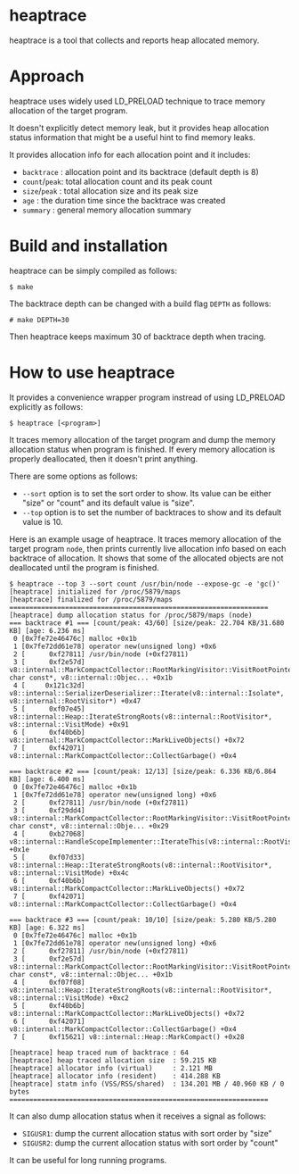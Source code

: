 <!--
SPDX-FileCopyrightText: Copyright (c) 2022 LG Electronics Inc.
SPDX-License-Identifier: GPL-2.0
-->

heaptrace
=========
heaptrace is a tool that collects and reports heap allocated memory.

Approach
========
heaptrace uses widely used LD_PRELOAD technique to trace memory allocation of
the target program.

It doesn't explicitly detect memory leak, but it provides heap allocation status
information that might be a useful hint to find memory leaks.

It provides allocation info for each allocation point and it includes:
- `backtrace`   : allocation point and its backtrace (default depth is 8)
- `count`/`peak`: total allocation count and its peak count
- `size`/`peak` : total allocation size and its peak size
- `age`         : the duration time since the backtrace was created
- `summary`     : general memory allocation summary


Build and installation
======================
heaptrace can be simply compiled as follows:
```
$ make
```
The backtrace depth can be changed with a build flag `DEPTH` as follows:
```
# make DEPTH=30
```
Then heaptrace keeps maximum 30 of backtrace depth when tracing.


How to use heaptrace
====================
It provides a convenience wrapper program instread of using LD_PRELOAD
explicitly as follows:
```
$ heaptrace [<program>]
```

It traces memory allocation of the target program and dump the memory allocation
status when program is finished.  If every memory allocation is properly
deallocated, then it doesn't print anything.

There are some options as follows:
- `--sort` option is to set the sort order to show.  Its value can be either
  "size" or "count" and its default value is "size".
- `--top` option is to set the number of backtraces to show and its default
  value is 10.

Here is an example usage of heaptrace.  It traces memory allocation of the
target program `node`, then prints currently live allocation info based on
each backtrace of allocation.  It shows that some of the allocated objects are
not deallocated until the program is finished.
```
$ heaptrace --top 3 --sort count /usr/bin/node --expose-gc -e 'gc()'
[heaptrace] initialized for /proc/5879/maps
[heaptrace] finalized for /proc/5879/maps
=================================================================
[heaptrace] dump allocation status for /proc/5879/maps (node)
=== backtrace #1 === [count/peak: 43/60] [size/peak: 22.704 KB/31.680 KB] [age: 6.236 ms]
 0 [0x7fe72e46476c] malloc +0x1b
 1 [0x7fe72dd61e78] operator new(unsigned long) +0x6
 2 [      0xf27811] /usr/bin/node (+0xf27811)
 3 [      0xf2e57d] v8::internal::MarkCompactCollector::RootMarkingVisitor::VisitRootPointer(v8::internal::Root, char const*, v8::internal::Objec... +0x1b
 4 [     0x121c32d] v8::internal::SerializerDeserializer::Iterate(v8::internal::Isolate*, v8::internal::RootVisitor*) +0x47
 5 [      0xf07e45] v8::internal::Heap::IterateStrongRoots(v8::internal::RootVisitor*, v8::internal::VisitMode) +0x91
 6 [      0xf40b6b] v8::internal::MarkCompactCollector::MarkLiveObjects() +0x72
 7 [      0xf42071] v8::internal::MarkCompactCollector::CollectGarbage() +0x4

=== backtrace #2 === [count/peak: 12/13] [size/peak: 6.336 KB/6.864 KB] [age: 6.400 ms]
 0 [0x7fe72e46476c] malloc +0x1b
 1 [0x7fe72dd61e78] operator new(unsigned long) +0x6
 2 [      0xf27811] /usr/bin/node (+0xf27811)
 3 [      0xf29dd4] v8::internal::MarkCompactCollector::RootMarkingVisitor::VisitRootPointers(v8::internal::Root, char const*, v8::internal::Obje... +0x29
 4 [      0xb27068] v8::internal::HandleScopeImplementer::IterateThis(v8::internal::RootVisitor*) +0x1e
 5 [      0xf07d33] v8::internal::Heap::IterateStrongRoots(v8::internal::RootVisitor*, v8::internal::VisitMode) +0x4c
 6 [      0xf40b6b] v8::internal::MarkCompactCollector::MarkLiveObjects() +0x72
 7 [      0xf42071] v8::internal::MarkCompactCollector::CollectGarbage() +0x4

=== backtrace #3 === [count/peak: 10/10] [size/peak: 5.280 KB/5.280 KB] [age: 6.322 ms]
 0 [0x7fe72e46476c] malloc +0x1b
 1 [0x7fe72dd61e78] operator new(unsigned long) +0x6
 2 [      0xf27811] /usr/bin/node (+0xf27811)
 3 [      0xf2e57d] v8::internal::MarkCompactCollector::RootMarkingVisitor::VisitRootPointer(v8::internal::Root, char const*, v8::internal::Objec... +0x1b
 4 [      0xf07f08] v8::internal::Heap::IterateStrongRoots(v8::internal::RootVisitor*, v8::internal::VisitMode) +0xc2
 5 [      0xf40b6b] v8::internal::MarkCompactCollector::MarkLiveObjects() +0x72
 6 [      0xf42071] v8::internal::MarkCompactCollector::CollectGarbage() +0x4
 7 [      0xf15621] v8::internal::Heap::MarkCompact() +0x28

[heaptrace] heap traced num of backtrace : 64
[heaptrace] heap traced allocation size  : 59.215 KB
[heaptrace] allocator info (virtual)     : 2.121 MB
[heaptrace] allocator info (resident)    : 414.288 KB
[heaptrace] statm info (VSS/RSS/shared)  : 134.201 MB / 40.960 KB / 0 bytes
=================================================================
```

It can also dump allocation status when it receives a signal as follows:
- `SIGUSR1`: dump the current allocation status with sort order by "size"
- `SIGUSR2`: dump the current allocation status with sort order by "count"

It can be useful for long running programs.
